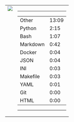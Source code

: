 
<table><tr>
<td valign="top">
  <img src="https://wakatime.com/share/@Aperture/0cd21d5d-ac4f-458d-9c71-d06f479c1297.png" />
</td>

<td valign="top">
  <hr>
  <table>
    <tr><td>Other</td><td>13:09</td></tr><tr><td>Python</td><td>2:15</td></tr><tr><td>Bash</td><td>1:07</td></tr><tr><td>Markdown</td><td>0:42</td></tr><tr><td>Docker</td><td>0:04</td></tr><tr><td>JSON</td><td>0:04</td></tr><tr><td>INI</td><td>0:03</td></tr><tr><td>Makefile</td><td>0:03</td></tr><tr><td>YAML</td><td>0:01</td></tr><tr><td>Git</td><td>0:00</td></tr><tr><td>HTML</td><td>0:00</td></tr>
  </table>
  <hr>
</td>
</tr></table>

